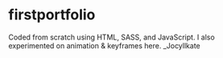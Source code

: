 # firstportfolio
Coded from scratch using HTML, SASS, and JavaScript. I also experimented on animation & keyframes here. _Jocyllkate
